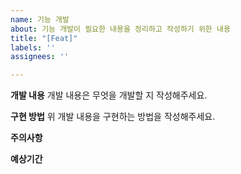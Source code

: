 ```yaml
---
name: 기능 개발
about: 기능 개발이 필요한 내용을 정리하고 작성하기 위한 내용
title: "[Feat]"
labels: ''
assignees: ''

---
```


**개발 내용**
개발 내용은 무엇을 개발할 지 작성해주세요.

**구현 방법**
위 개발 내용을 구현하는 방법을 작성해주세요.

**주의사항**

**예상기간**
